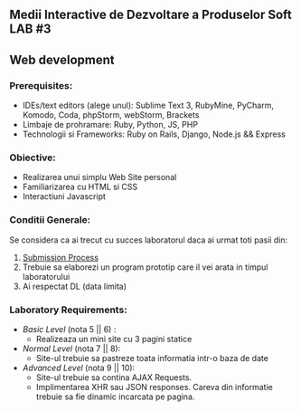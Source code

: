 ## Medii Interactive de Dezvoltare a Produselor Soft LAB #3

##  Web development

### Prerequisites:
  - IDEs/text editors (alege unul): Sublime Text 3, RubyMine, PyCharm, Komodo, Coda, phpStorm, webStorm, Brackets
  - Limbaje de prohramare: Ruby, Python, JS, PHP
  - Technologii si Frameworks: Ruby on Rails, Django, Node.js && Express
  
### Obiective:
  - Realizarea unui simplu Web Site personal
  - Familiarizarea cu HTML si CSS
  - Interactiuni Javascript
  
### Conditii Generale:
  Se considera ca ai trecut cu succes laboratorul daca ai urmat toti pasii din:
  1. [Submission Process](https://github.com/BestMujik/MIDPS-labs/blob/master/Submission%20Process.md)
  2. Trebuie sa elaborezi un program prototip care il vei arata in timpul laboratorului
  3. Ai respectat DL (data limita)

### Laboratory Requirements:
  - _Basic Level_ (nota 5 || 6) :
    - Realizeaza un mini site cu 3 pagini statice
  - _Normal Level_ (nota 7 || 8):
    - Site-ul trebuie sa pastreze toata informatia intr-o baza de date
  - _Advanced Level_ (nota 9 || 10):
    - Site-ul trebuie sa contina AJAX Requests.
    - Implimentarea XHR sau JSON responses. Careva din informatie trebuie sa fie dinamic incarcata pe pagina.